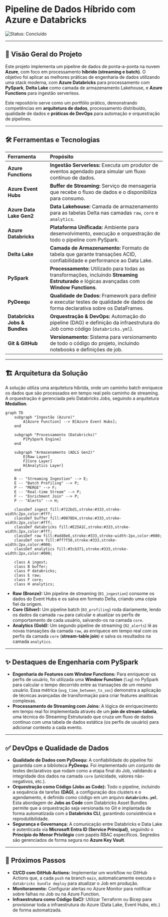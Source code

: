 # Pipeline de Dados Híbrido com Azure e Databricks

![Status: Concluído](https://img.shields.io/badge/status-concluído-brightgreen)

***

## 🎯 Visão Geral do Projeto
Este projeto implementa um pipeline de dados de ponta-a-ponta na nuvem **Azure**, com foco em processamento **híbrido (streaming e batch)**. O objetivo foi aplicar as melhores práticas de engenharia de dados utilizando uma stack moderna, com **Azure Databricks** para processamento com **PySpark**, **Delta Lake** como camada de armazenamento Lakehouse, e **Azure Functions** para ingestão serverless.

Este repositório serve como um portfólio prático, demonstrando competências em **arquitetura de dados**, processamento distribuído, qualidade de dados e **práticas de DevOps** para automação e orquestração de pipelines.

***

## 🛠️ Ferramentas e Tecnologias
| Ferramenta | Propósito |
| :--- | :--- |
| **Azure Functions** | **Ingestão Serverless:** Executa um produtor de eventos agendado para simular um fluxo contínuo de dados. |
| **Azure Event Hubs** | **Buffer de Streaming:** Serviço de mensageria que recebe o fluxo de dados e o disponibiliza para consumo. |
| **Azure Data Lake Gen2**| **Data Lakehouse:** Camada de armazenamento para as tabelas Delta nas camadas `raw`, `core` e `analytics`. |
| **Azure Databricks** | **Plataforma Unificada:** Ambiente para desenvolvimento, execução e orquestração de todo o pipeline com PySpark. |
| **Delta Lake** | **Camada de Armazenamento:** Formato de tabela que garante transações ACID, confiabilidade e performance ao Data Lake. |
| **PySpark** | **Processamento:** Utilizado para todas as transformações, incluindo **Streaming Estruturado** e lógicas avançadas com **Window Functions**. |
| **PyDeequ** | **Qualidade de Dados:** Framework para definir e executar testes de qualidade de dados de forma declarativa sobre os DataFrames. |
| **Databricks Jobs & Bundles**| **Orquestração & DevOps:** Automação do pipeline (DAG) e definição da infraestrutura do Job como código (`databricks.yml`). |
| **Git & GitHub** | **Versionamento:** Sistema para versionamento de todo o código do projeto, incluindo notebooks e definições de job. |

***

## 🏗️ Arquitetura da Solução
A solução utiliza uma arquitetura híbrida, onde um caminho batch enriquece os dados que são processados em tempo real pelo caminho de streaming. A orquestração é gerenciada pelo Databricks Jobs, seguindo a arquitetura **Medallion**.

```mermaid
graph TD
    subgraph "Ingestão (Azure)"
        A[Azure Function] --> B[Azure Event Hubs];
    end

    subgraph "Processamento (Databricks)"
        P[PySpark Engine]
    end

    subgraph "Armazenamento (ADLS Gen2)"
        E[Raw Layer]
        F[Core Layer]
        H[Analytics Layer]
    end

    B -- "Streaming Ingestion" --> E;
    E -- "Batch Profiling" --> P;
    P -- "MERGE" --> F;
    E -- "Real-time Stream" --> P;
    F -- "Enrichment Join" --> P;
    P -- "Alerts" --> H;
    
    classDef ingest fill:#722bd1,stroke:#333,stroke-width:2px,color:#fff;
    classDef buffer fill:#0078D4,stroke:#333,stroke-width:2px,color:#fff;
    classDef databricks fill:#E25A1C,stroke:#333,stroke-width:2px,color:#fff;
    classDef raw fill:#add8e6,stroke:#333,stroke-width:2px,color:#000;
    classDef core fill:#ff7f50,stroke:#333,stroke-width:2px,color:#000;
    classDef analytics fill:#3cb371,stroke:#333,stroke-width:2px,color:#000;

    class A ingest;
    class B buffer;
    class P databricks;
    class E raw;
    class F core;
    class H analytics;
```
* **Raw (Bronze):** Um pipeline de streaming (`01_ingestion`) consome os dados do Event Hubs e os salva em formato Delta, criando uma cópia fiel da origem.
* **Core (Silver):** Um pipeline batch (`03_profiling`) roda diariamente, lendo os dados da camada `raw` para calcular e atualizar os perfis de comportamento de cada usuário, salvando-os na camada `core`.
* **Analytics (Gold):** Um segundo pipeline de streaming (`02_alerts`) lê as novas transações da camada `raw`, as enriquece em tempo real com os perfis da camada `core` (**stream-table join**) e salva os resultados na camada `analytics`.

***

## ✨ Destaques de Engenharia com PySpark

* **Engenharia de Features com Window Functions:** Para enriquecer os perfis de usuário, foi utilizada uma **Window Function** (`lag`) no PySpark para calcular o tempo decorrido entre as transações de um mesmo usuário. Essa métrica (`avg_time_between_tx_sec`) demonstra a aplicação de técnicas avançadas de transformação para criar features analíticas complexas.
* **Processamento de Streaming com Joins:** A lógica de enriquecimento em tempo real foi implementada através de um **join de stream-tabela**, uma técnica do Streaming Estruturado que cruza um fluxo de dados contínuo com uma tabela de dados estática (os perfis de usuário) para adicionar contexto a cada evento.

***

## ✅ DevOps e Qualidade de Dados

* **Qualidade de Dados com PyDeequ:** A confiabilidade do pipeline foi garantida com a biblioteca **PyDeequ**. Foi implementado um conjunto de testes declarativos que rodam como a etapa final do Job, validando a integridade dos dados na camada `core` (unicidade, valores não-negativos, etc.).
* **Orquestração como Código (Jobs as Code):** Todo o pipeline, incluindo a sequência de tarefas **(DAG)**, a configuração dos clusters e o agendamento, é definido como código em um arquivo **`databricks.yml`**. Esta abordagem de **Jobs as Code** com Databricks Asset Bundles permite que a orquestração seja versionada no Git e implantada de forma automatizada com a **Databricks CLI**, garantindo consistência e reprodutibilidade.
* **Segurança e Governança:** A comunicação entre Databricks e Data Lake é autenticada via **Microsoft Entra ID (Service Principal)**, seguindo o **Princípio do Menor Privilégio** com papéis RBAC específicos. Segredos são gerenciados de forma segura no **Azure Key Vault**.

***

## 🚀 Próximos Passos
* **CI/CD com GitHub Actions:** Implementar um workflow no GitHub Actions que, a cada `push` na branch `main`, automaticamente executa o `databricks bundle deploy` para atualizar o Job em produção.
* **Monitoramento:** Configurar alertas no Azure Monitor para notificar sobre falhas no Job ou na Azure Function.
* **Infraestrutura como Código (IaC):** Utilizar Terraform ou Bicep para provisionar toda a infraestrutura do Azure (Data Lake, Event Hubs, etc.) de forma automatizada.
